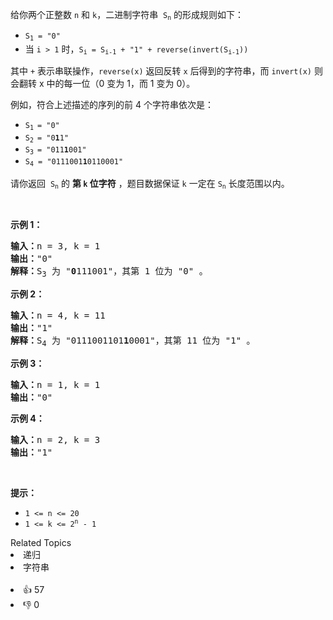 <p>给你两个正整数 <code>n</code> 和 <code>k</code>，二进制字符串&nbsp; <code>S<sub>n</sub></code> 的形成规则如下：</p>

<ul> 
 <li><code>S<sub>1</sub>&nbsp;= "0"</code></li> 
 <li>当 <code>i &gt; 1</code> 时，<code>S<sub>i</sub>&nbsp;=&nbsp;S<sub>i-1</sub>&nbsp;+ "1" + reverse(invert(S<sub>i-1</sub>))</code></li> 
</ul>

<p>其中 <code>+</code> 表示串联操作，<code>reverse(x)</code> 返回反转 <code>x</code> 后得到的字符串，而 <code>invert(x)</code> 则会翻转 x 中的每一位（0 变为 1，而 1 变为 0）。</p>

<p>例如，符合上述描述的序列的前 4 个字符串依次是：</p>

<ul> 
 <li><code>S<sub>1&nbsp;</sub>= "0"</code></li> 
 <li><code>S<sub>2&nbsp;</sub>= "0<strong>1</strong>1"</code></li> 
 <li><code>S<sub>3&nbsp;</sub>= "011<strong>1</strong>001"</code></li> 
 <li><code>S<sub>4</sub> = "0111001<strong>1</strong>0110001"</code></li> 
</ul>

<p>请你返回&nbsp; <code>S<sub>n</sub></code> 的 <strong>第 <code>k</code> 位字符</strong> ，题目数据保证 <code>k</code> 一定在 <code>S<sub>n</sub></code> 长度范围以内。</p>

<p>&nbsp;</p>

<p><strong>示例 1：</strong></p>

<pre>
<strong>输入：</strong>n = 3, k = 1
<strong>输出：</strong>"0"
<strong>解释：</strong>S<sub>3</sub> 为 "<strong>0</strong>111001"，其第 1 位为 "0" 。
</pre>

<p><strong>示例 2：</strong></p>

<pre>
<strong>输入：</strong>n = 4, k = 11
<strong>输出：</strong>"1"
<strong>解释：</strong>S<sub>4</sub> 为 "0111001101<strong>1</strong>0001"，其第 11 位为 "1" 。
</pre>

<p><strong>示例 3：</strong></p>

<pre>
<strong>输入：</strong>n = 1, k = 1
<strong>输出：</strong>"0"
</pre>

<p><strong>示例 4：</strong></p>

<pre>
<strong>输入：</strong>n = 2, k = 3
<strong>输出：</strong>"1"
</pre>

<p>&nbsp;</p>

<p><strong>提示：</strong></p>

<ul> 
 <li><code>1 &lt;= n &lt;= 20</code></li> 
 <li><code>1 &lt;= k &lt;= 2<sup>n</sup> - 1</code></li> 
</ul>

<div><div>Related Topics</div><div><li>递归</li><li>字符串</li></div></div><br><div><li>👍 57</li><li>👎 0</li></div>